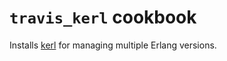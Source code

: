 # `travis_kerl` cookbook

Installs [kerl](https://github.com/spawngrid/kerl) for managing multiple Erlang
versions.
